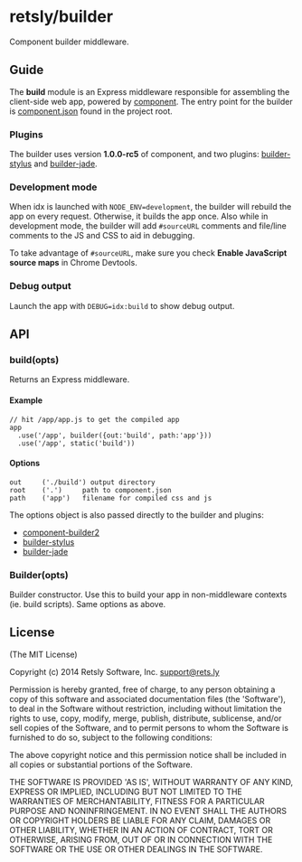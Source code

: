 
# retsly/builder

Component builder middleware.

## Guide

The **build** module is an Express middleware responsible for assembling
the client-side web app, powered by [component][1]. The entry point for
the builder is [component.json][2] found in the project root.

### Plugins

The builder uses version **1.0.0-rc5** of component, and two plugins:
[builder-stylus][3] and [builder-jade][4].

### Development mode

When idx is launched with `NODE_ENV=development`, the builder will
rebuild the app on every request. Otherwise, it builds the app once.
Also while in development mode, the builder will add `#sourceURL`
comments and file/line comments to the JS and CSS to aid in debugging.

To take advantage of `#sourceURL`, make sure you check **Enable
JavaScript source maps** in Chrome Devtools.

### Debug output

Launch the app with `DEBUG=idx:build` to show debug output.

## API

### build(opts)

Returns an Express middleware.

#### Example

    // hit /app/app.js to get the compiled app
    app
      .use('/app', builder({out:'build', path:'app'}))
      .use('/app', static('build'))

#### Options

    out     ('./build') output directory
    root    ('.')     path to component.json
    path    ('app')   filename for compiled css and js

The options object is also passed directly to the builder and plugins:

- [component-builder2](https://github.com/component/builder2.js)
- [builder-stylus](https://github.com/retsly/builder-stylus)
- [builder-jade](https://github.com/component/builder-jade)

### Builder(opts)

Builder constructor. Use this to build your app in non-middleware
contexts (ie. build scripts). Same options as above.

## License

(The MIT License)

Copyright (c) 2014 Retsly Software, Inc. <support@rets.ly>

Permission is hereby granted, free of charge, to any person obtaining a copy of this software and associated documentation files (the 'Software'), to deal in the Software without restriction, including without limitation the rights to use, copy, modify, merge, publish, distribute, sublicense, and/or sell copies of the Software, and to permit persons to whom the Software is furnished to do so, subject to the following conditions:

The above copyright notice and this permission notice shall be included in all copies or substantial portions of the Software.

THE SOFTWARE IS PROVIDED 'AS IS', WITHOUT WARRANTY OF ANY KIND, EXPRESS OR IMPLIED, INCLUDING BUT NOT LIMITED TO THE WARRANTIES OF MERCHANTABILITY, FITNESS FOR A PARTICULAR PURPOSE AND NONINFRINGEMENT. IN NO EVENT SHALL THE AUTHORS OR COPYRIGHT HOLDERS BE LIABLE FOR ANY CLAIM, DAMAGES OR OTHER LIABILITY, WHETHER IN AN ACTION OF CONTRACT, TORT OR OTHERWISE, ARISING FROM, OUT OF OR IN CONNECTION WITH THE SOFTWARE OR THE USE OR OTHER DEALINGS IN THE SOFTWARE.

[1]:https://github.com/component/component
[2]:https://github.com/Retsly/idx/blob/master/component.json
[3]:https://github.com/Retsly/builder-stylus
[4]:https://github.com/component/builder-jade
